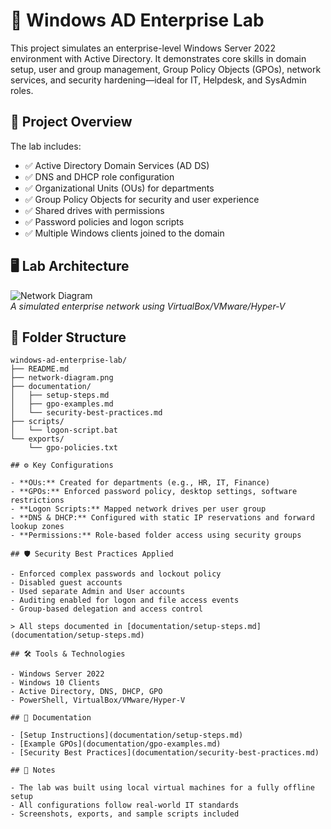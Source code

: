 # 🏢 Windows AD Enterprise Lab

This project simulates an enterprise-level Windows Server 2022 environment with Active Directory. It demonstrates core skills in domain setup, user and group management, Group Policy Objects (GPOs), network services, and security hardening—ideal for IT, Helpdesk, and SysAdmin roles.

## 📌 Project Overview

The lab includes:

- ✅ Active Directory Domain Services (AD DS)
- ✅ DNS and DHCP role configuration
- ✅ Organizational Units (OUs) for departments
- ✅ Group Policy Objects for security and user experience
- ✅ Shared drives with permissions
- ✅ Password policies and logon scripts
- ✅ Multiple Windows clients joined to the domain

## 🖥️ Lab Architecture

![Network Diagram](network-diagram.png)  
*A simulated enterprise network using VirtualBox/VMware/Hyper-V*

## 📂 Folder Structure

```plaintext
windows-ad-enterprise-lab/
├── README.md
├── network-diagram.png
├── documentation/
│   ├── setup-steps.md
│   ├── gpo-examples.md
│   └── security-best-practices.md
├── scripts/
│   └── logon-script.bat
└── exports/
    └── gpo-policies.txt

## ⚙️ Key Configurations

- **OUs:** Created for departments (e.g., HR, IT, Finance)
- **GPOs:** Enforced password policy, desktop settings, software restrictions
- **Logon Scripts:** Mapped network drives per user group
- **DNS & DHCP:** Configured with static IP reservations and forward lookup zones
- **Permissions:** Role-based folder access using security groups

## 🛡️ Security Best Practices Applied

- Enforced complex passwords and lockout policy
- Disabled guest accounts
- Used separate Admin and User accounts
- Auditing enabled for logon and file access events
- Group-based delegation and access control

> All steps documented in [documentation/setup-steps.md](documentation/setup-steps.md)

## 🛠️ Tools & Technologies

- Windows Server 2022
- Windows 10 Clients
- Active Directory, DNS, DHCP, GPO
- PowerShell, VirtualBox/VMware/Hyper-V

## 📘 Documentation

- [Setup Instructions](documentation/setup-steps.md)
- [Example GPOs](documentation/gpo-examples.md)
- [Security Best Practices](documentation/security-best-practices.md)

## 📌 Notes

- The lab was built using local virtual machines for a fully offline setup
- All configurations follow real-world IT standards
- Screenshots, exports, and sample scripts included


